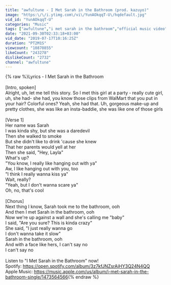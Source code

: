 ```yaml
---
title: "awfultune - I Met Sarah in the Bathroom (prod. kazuyo)"
image: "https:\/\/i.ytimg.com\/vi\/YunAOkqqT-U\/hqdefault.jpg"
vid_id: "YunAOkqqT-U"
categories: "Music"
tags: ["awfultune","i met sarah in the bathroom","official music video"]
date: "2021-09-30T02:33:18+03:00"
vid_date: "2019-07-17T10:16:25Z"
duration: "PT2M1S"
viewcount: "10870855"
likeCount: "243278"
dislikeCount: "2732"
channel: "awfultune"
---
```

{% raw %}Lyrics - I Met Sarah in the Bathroom <br /><br />[Intro, spoken]<br />Alright, uh, let me tell this story. So I met this girl at a party - really cute girl, uh, she had- she had, you know those clips from WalMart that you put in your hair? Colorful ones? Yeah, she had that. Uh, gorgeous make-up and pretty clothes, she was like an insta-baddie, she was like one of those girls<br /><br />[Verse 1]<br />Her name was Sarah<br />I was kinda shy, but she was a daredevil<br />Then she walked to smoke<br />But she didn't like to drink 'cause she knew<br />That her parents would yell at her<br />Then she said, &quot;Hey, Layla&quot;<br />What's up?<br />&quot;You know, I really like hanging out with ya&quot;<br />Aw, I like hanging out with you, too<br />&quot;I think I really wanna kiss ya&quot;<br />Wait, really?<br />&quot;Yeah, but I don't wanna scare ya&quot;<br />Oh, no, that's cool<br /><br />[Chorus]<br />Next thing I know, Sarah took me to the bathroom, ooh<br />And then I met Sarah in the bathroom, ooh<br />Now we're up against a wall and she's calling me &quot;baby&quot;<br />I said, &quot;Are you sure? This is kinda crazy&quot;<br />She said, &quot;I just really wanna go<br />I don't wanna take it slow&quot;<br />Sarah in the bathroom, ooh<br />And with a face like hers, I can't say no<br />I can't say no<br /><br />Listen to &quot;I Met Sarah in the Bathroom&quot; now!<br />Spotify: <a rel="nofollow" target="blank" href="https://open.spotify.com/album/3z7kfJNZsrAjHY3Q24N4QQ">https://open.spotify.com/album/3z7kfJNZsrAjHY3Q24N4QQ</a><br />Apple Music: <a rel="nofollow" target="blank" href="https://music.apple.com/us/album/i-met-sarah-in-the-bathroom-single/1473564566">https://music.apple.com/us/album/i-met-sarah-in-the-bathroom-single/1473564566</a>{% endraw %}
